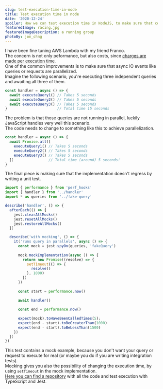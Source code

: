 ```yaml
---
slug: test-execution-time-in-node
title: Test execution time in node
date: '2020-12-24'
spoiler: How we can test execution time in NodeJS, to make sure that code is executing in parallel.
featuredImage: racing.jpg
featuredImageDescription: a running group
photoBy: jon_chng
---
```


I have been fine tuning AWS Lambda with my friend Franco.  
The concern is not only peformance, but also costs, since [charges are made per execution time](https://aws.amazon.com/lambda/pricing/).  
One of the common improvements is to make sure that async IO events like queries or requests are parallelized.  
Imagine the following scenario, you're executing three independent queries and awaiting all three of them.  

```js
const handler = async () => {
  await executeQuery1() // Takes 5 seconds
  await executeQuery2() // Takes 5 seconds
  await executeQuery3() // Takes 5 seconds
}                       // Total time 15 seconds
```

The problem is that those queries are not running in parallel, luckily JavaScript handles very well this scenario.  
The code needs to change to something like this to achieve parallelization.

```js
const handler = async () => {
  await Promise.all([
    executeQuery1() // Takes 5 seconds
    executeQuery2() // Takes 5 seconds
    executeQuery3() // Takes 5 seconds
  ])                // Total time (around) 5 seconds!
}
```

The final piece is making sure that the implementation doesn't regress by writing a unit test.

```js
import { performance } from 'perf_hooks'
import { handler } from '../handler'
import * as queries from '../fake-query'

describe('handler', () => {
  afterEach(() => {
    jest.clearAllMocks()
    jest.resetAllMocks()
    jest.restoreAllMocks()
  })

  describe('with mocking', () => {
    it('runs query in parallels', async () => {
      const mock = jest.spyOn(queries, 'fakeQuery')
  
      mock.mockImplementation(async () => {
        return new Promise((resolve) => {
          setTimeout(() => {
            resolve()
          }, 1000)
        })
      })
  
      const start = performance.now()
  
      await handler()
  
      const end = performance.now()
  
      expect(mock).toHaveBeenCalledTimes(5);
      expect(end - start).toBeGreaterThan(1000)
      expect(end - start).toBeLessThan(1500)
    })
  })
})
```

This test contains a mock example, because you don't want your query or request to execute for real (or maybe you do if you are writing integration tests).  
Mocking gives you also the possibility of changing the execution time, by using `setTimeout` in the mock implementation.  
[Here you can find a repository](https://github.com/giacomorebonato/query-timings) with all the code and test execution with TypeScript and Jest.
